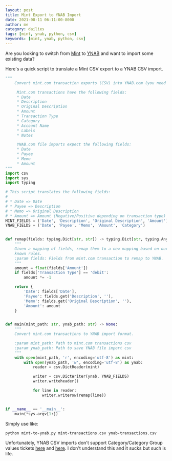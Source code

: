 ```yaml
---
layout: post
title: Mint Export to YNAB Import
date: 2021-08-11 06:11:00-8000
author: me
category: dailies
tags: [mint, ynab, python, csv]
keywords: [mint, ynab, python, csv]
---
```


Are you looking to switch from [Mint](https://mint.intuit.com/) to [YNAB](https://www.youneedabudget.com/) and want to import some existing data?

Here's a quick script to translate a Mint CSV export to a YNAB CSV import.

```python
"""
    Convert mint.com transaction exports (CSV) into YNAB.com (you need a budget) CSV imports.

     Mint.com transactions have the following fields:
     * Date
     * Description
     * Original Description
     * Amount
     * Transaction Type
     * Category
     * Account Name
     * Labels
     * Notes

     YNAB.com file imports expect the following fields:
     * Date
     * Payee
     * Memo
     * Amount
"""
import csv
import sys
import typing

# This script translates the following fields:
#
# * Date => Date
# * Payee => Description
# * Memo => Original Description
# * Amount => Amount (Negative/Positive depending on transaction type)
MINT_FIELDS = ('Date', 'Description', 'Original Description', 'Amount')
YNAB_FIELDS = ('Date', 'Payee', 'Memo', 'Amount', 'Category')


def remap(fields: typing.Dict[str, str]) -> typing.Dict[str, typing.Any]:
    """
    Given a mapping of fields, remap them to a new mapping based on our
    known rules.
    :param fields: Fields from mint.com transaction to remap to YNAB.
    """
    amount = float(fields['Amount'])
    if fields['Transaction Type'] == 'debit':
        amount *= -1

    return {
        'Date': fields['Date'],
        'Payee': fields.get('Description', ''),
        'Memo': fields.get('Original Description', ''),
        'Amount': amount
    }


def main(mint_path: str, ynab_path: str) -> None:
    """
    Convert mint.com transactions to YNAB import format.

    :param mint_path: Path to mint.com transactions csv
    :param ynab_path: Path to save YNAB file import csv
    """
    with open(mint_path, 'r', encoding='utf-8') as mint:
        with open(ynab_path, 'w', encoding='utf-8') as ynab:
            reader = csv.DictReader(mint)

            writer = csv.DictWriter(ynab, YNAB_FIELDS)
            writer.writeheader()

            for line in reader:
                writer.writerow(remap(line))


if __name__ == '__main__':
    main(*sys.argv[1:])
```

Simply use like:

```sh
python mint-to-ynab.py mint-transactions.csv ynab-transactions.csv
```

Unfortunately, YNAB CSV imports don't support Category/Category Group values tickets [here](https://support.youneedabudget.com/t/x1bw4k/how-to-import-categories-from-csv) and [here](https://support.youneedabudget.com/t/p8h8bzg/csv-import-with-budget-categories). I don't understand this and it sucks but such is life.
